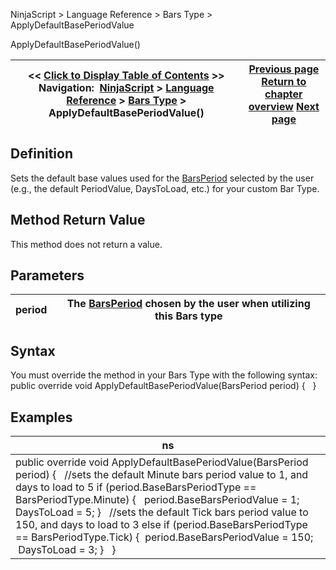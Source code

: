 ﻿
NinjaScript \> Language Reference \> Bars Type \> ApplyDefaultBasePeriodValue

ApplyDefaultBasePeriodValue()

| \<\< [Click to Display Table of Contents](applydefaultbaseperiodvalue.md) \>\> **Navigation:**     [NinjaScript](ninjascript-1.md) \> [Language Reference](language_reference_wip-1.md) \> [Bars Type](bars_type-1.md) \> ApplyDefaultBasePeriodValue() | [Previous page](addbar-1.md) [Return to chapter overview](bars_type-1.md) [Next page](applydefaultvalue-1.md) |
| --- | --- |
## Definition
Sets the default base values used for the [BarsPeriod](barsperiod-1.md) selected by the user (e.g., the default PeriodValue, DaysToLoad, etc.) for your custom Bar Type.
 
## Method Return Value
This method does not return a value.
 
## Parameters

| period | The [BarsPeriod](barsperiod-1.md) chosen by the user when utilizing this Bars type |
| --- | --- |
## 
## Syntax
You must override the method in your Bars Type with the following syntax:
 
public override void ApplyDefaultBasePeriodValue(BarsPeriod period)
{
 
}
 
## 
## Examples

| ns |
| --- |
| public override void ApplyDefaultBasePeriodValue(BarsPeriod period) {    //sets the default Minute bars period value to 1, and days to load to 5 if (period.BaseBarsPeriodType \=\= BarsPeriodType.Minute) {    period.BaseBarsPeriodValue \= 1;    DaysToLoad \= 5; }    //sets the default Tick bars period value to 150, and days to load to 3 else if (period.BaseBarsPeriodType \=\= BarsPeriodType.Tick) {  period.BaseBarsPeriodValue \= 150;  DaysToLoad \= 3; }   } |

